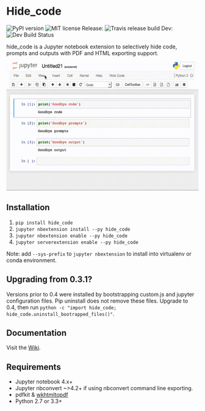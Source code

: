 # Hide_code
![PyPI version](https://badge.fury.io/py/hide_code.svg) ![MIT license](https://img.shields.io/github/license/mashape/apistatus.svg) 
Release: ![Travis release build](https://travis-ci.org/kirbs-/hide_code.svg?branch=master) Dev: ![Dev Build Status](https://travis-ci.org/kirbs-/hide_code.svg?branch=dev)

hide_code is a Jupyter notebook extension to selectively hide code, prompts and outputs with PDF and HTML exporting support. 

![demo](/images/demo.gif)

## Installation
1. `pip install hide_code`
2. `jupyter nbextension install --py hide_code`
3. `jupyter nbextension enable --py hide_code`
4. `jupyter serverextension enable --py hide_code`

Note: add `--sys-prefix` to `jupyter nbextension` to install into virtualenv or conda environment.

## Upgrading from 0.3.1?
Versions prior to 0.4 were installed by bootstrapping custom.js and jupyter configuration files. Pip uninstall does not remove these files. Upgrade to 0.4, then run `python -c "import hide_code; hide_code.uninstall_bootrapped_files()"`.

## Documentation
Visit the [Wiki](https://github.com/kirbs-/hide_code/wiki).

## Requirements
* Jupyter notebook 4.x+
* Jupyter nbconvert ~>4.2+ if using nbconvert command line exporting.
* pdfkit & [wkhtmltopdf](http://wkhtmltopdf.org/)
* Python 2.7 or 3.3+
